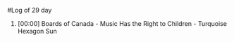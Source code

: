 #Log of 29 day

1. [00:00] Boards of Canada - Music Has the Right to Children - Turquoise Hexagon Sun
